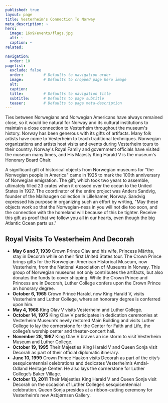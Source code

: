 ```yaml
---
published: true
layout: page
title: Vesterheim's Connection To Norway
meta_description: ~
hero:
  image: 16x9/events/flags.jpg
  alt: ~
  caption: ~
related:

navigation:
  order: 10
pagelist:
  exclude: false
  order:         # Defaults to navigation order  
  image:         # Defaults to cropped page hero image
  alt:
  caption:
  title:         # Defaults to navigation title
  subtitle:      # Defaults to page subtitle
  teaser:        # Defaults to page meta-description
---
```

Ties between Norwegians and Norwegian Americans have always remained close, so it would be natural for Norway and its cultural institutions to maintain a close connection to Vesterheim throughout the museum's history. Norway has been generous with its gifts of artifacts. Many folk artists have come to Vesterheim to teach traditional techniques. Norwegian organizations and artists host visits and events during Vesterheim tours to their country. Norway's Royal Family and government officials have visited the museum many times, and His Majesty King Harald V is the museum's Honorary Board Chair.

A significant gift of historical objects from Norwegian museums for "the Norwegian people in America" came in 1925 to mark the 100th anniversary of Norwegian emigration. The gift, which took two years to assemble, ultimately filled 23 crates when it crossed over the ocean to the United States in 1927. The coordinator of the entire project was Anders Sandvig, founder of the Maihaugen collection in Lillehamer, Norway. Sandvig expressed his purpose in organizing such an effort by writing, "May these objects work so that the Norwegian-ness in you will not die too soon, and the connection with the homeland will because of this be tighter. Receive this gift as proof that we follow you all in our hearts, even though the big Atlantic Ocean parts us."

Royal Visits To Vesterheim And Decorah
--------------------------------------
- **May 6 and 7, 1939**  Crown Prince Olav and his wife, Princess Märtha, stay in Decorah while on their first United States tour. The Crown Prince brings gifts for the Norwegian-American Historical Museum, now Vesterheim, from the National Association of Museums in Norway. This group of Norwegian museums not only contributes the artifacts, but also donates the funds to cover shipping. While the Crown Prince and Princess are in Decorah, Luther College confers upon the Crown Prince an honorary degree.
- **October 6, 1965**  Crown Prince Harald, now King Harald V, visits Vesterheim and Luther College, where an honorary degree is conferred upon him.
- **May 4, 1968**  King Olav V visits Vesterheim and Luther College.
- **October 14, 1975**  King Olav V participates in dedication ceremonies at Vesterheim Museum’s newly restored Main Building and visits Luther College to lay the cornerstone for the Center for Faith and Life, the college’s worship center and theater-concert hall.
- **November 28, 1987**  King Olav V braves an ice storm to visit Vesterheim Museum and Luther College.
- **October 19, 1995**  Their Majesties King Harald V and Queen Sonja visit Decorah as part of their official diplomatic itinerary.
- **June 10, 1999**  Crown Prince Haakon visits Decorah as part of the city’s sesquicentennial celebrations and dedicates Vesterheim’s Amdal-Odland Heritage Center. He also lays the cornerstone for Luther College’s Baker Village.
- **October 13, 2011**  Their Majesties King Harald V and Queen Sonja visit Decorah on the occasion of Luther College’s sesquicentennial celebration. Queen Sonja presides at a ribbon-cutting ceremony for Vesterheim’s new Asbjørnsen Gallery.